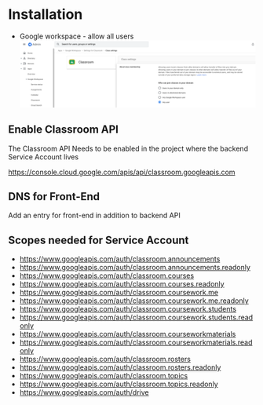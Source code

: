 # Installation

- Google workspace - allow all users
  ![](docs/static/images/classroom_personal_accounts.png)

## Enable Classroom API

The Classroom API Needs to be enabled in the project where the backend Service Account lives

https://console.cloud.google.com/apis/api/classroom.googleapis.com

## DNS for Front-End

Add an entry for front-end in addition to backend API

## Scopes needed for Service Account

- https://www.googleapis.com/auth/classroom.announcements
- https://www.googleapis.com/auth/classroom.announcements.readonly
- https://www.googleapis.com/auth/classroom.courses
- https://www.googleapis.com/auth/classroom.courses.readonly
- https://www.googleapis.com/auth/classroom.coursework.me
- https://www.googleapis.com/auth/classroom.coursework.me.readonly
- https://www.googleapis.com/auth/classroom.coursework.students
- https://www.googleapis.com/auth/classroom.coursework.students.readonly
- https://www.googleapis.com/auth/classroom.courseworkmaterials
- https://www.googleapis.com/auth/classroom.courseworkmaterials.readonly
- https://www.googleapis.com/auth/classroom.rosters
- https://www.googleapis.com/auth/classroom.rosters.readonly
- https://www.googleapis.com/auth/classroom.topics
- https://www.googleapis.com/auth/classroom.topics.readonly
- https://www.googleapis.com/auth/drive
